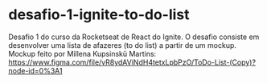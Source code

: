 # desafio-1-ignite-to-do-list
Desafio 1 do curso da Rocketseat de React do Ignite. O desafio consiste em desenvolver uma lista de afazeres (to do list) a partir de um mockup.
Mockup feito por Millena Kupsinskü Martins: https://www.figma.com/file/vR8ydAViNdH4tetxLpbPzO/ToDo-List-(Copy)?node-id=0%3A1

